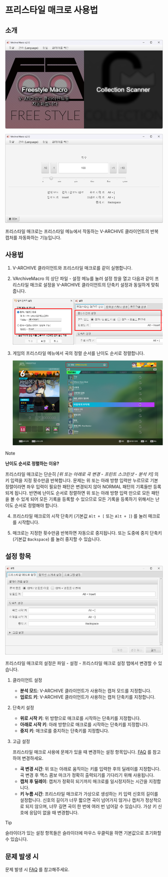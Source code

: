 # 프리스타일 매크로 사용법

## 소개

![Home Macro](img/home_macro.png)

![Macro](img/macro.png)

프리스타일 매크로는 프리스타일 메뉴에서 작동하는 V-ARCHIVE 클라이언트의 반복 캡처를 자동화하는 기능입니다.

## 사용법

1. V-ARCHIVE 클라이언트와 프리스타일 매크로를 같이 실행합니다.

1. VArchiveMacro 의 상단 파일 - 설정 메뉴를 눌러 설정 창을 열고 다음과 같이 프리스타일 매크로 설정을 V-ARCHIVE 클라이언트의 단축키 설정과 동일하게 맞춰줍니다.

   ![Macro - Client Settings](img/macro_client_settings.png)

1. 게임의 프리스타일 메뉴에서 곡의 정렬 순서를 난이도 순서로 정렬합니다.

   ![Macro - Freestyle](img/macro_freestyle.png)

> [!NOTE]
>
> **난이도 순서로 정렬하는 이유?**
>
> 프리스타일 매크로는 단순히 _\[위 또는 아래로 곡 변경 - 프린트 스크린샷 - 분석 키\]_ 의 키 입력을 지정 횟수만큼 반복합니다. 문제는 위 또는 아래 방향 입력만 누르므로 기본 정렬이라면 좌우 입력이 필요한 패턴은 변경되지 않아 NORMAL 패턴의 기록들만 등록되게 됩니다. 반면에 난이도 순서로 정렬하면 위 또는 아래 방향 입력 만으로 모든 패턴을 볼 수 있게 되어 모든 기록을 등록할 수 있으므로 모든 기록을 등록하기 위해서는 난이도 순서로 정렬해야 합니다.

4. 프리스타일 매크로의 시작 단축키 (기본값 `Alt + [` 또는 `Alt + ]`) 를 눌러 매크로를 시작합니다.

1. 매크로는 지정한 횟수만큼 반복하면 자동으로 중지됩니다. 또는 도중에 중지 단축키 (기본값 `Backspace`) 를 눌러 중지할 수 있습니다.

## 설정 항목

![Settings - Macro](img/settings_macro.png)

프리스타일 매크로의 설정은 파일 - 설정 - 프리스타일 매크로 설정 탭에서 변경할 수 있습니다.

1. 클라이언트 설정

   - **분석 모드**: V-ARCHIVE 클라이언트가 사용하는 캡처 모드를 지정합니다.
   - **업로드 키**: V-ARCHIVE 클라이언트가 사용하는 캡처 단축키를 지정합니다.

1. 단축키 설정

   - **위로 시작 키**: 위 방향으로 매크로를 시작하는 단축키를 지정합니다.
   - **아래로 시작 키**: 아래 방향으로 매크로를 시작하는 단축키를 지정합니다.
   - **중지 키**: 매크로를 중지하는 단축키를 지정합니다.

1. 고급 설정

   프리스타일 매크로 사용에 문제가 있을 때 변경하는 설정 항목입니다. [FAQ](freestyle_macro_faq.md) 를 참고하여 변경하세요.

   - **곡 변경 시간**: 위 또는 아래로 움직이는 키를 입력한 후의 딜레이를 지정합니다. 곡 변경 후 맥스 콤보 마크가 정확히 출력되기를 기다리기 위해 사용됩니다.
   - **캡처 후 딜레이**: 캡처가 정확히 되기까지 매크로를 일시정지하는 시간을 지정합니다.
   - **키 누름 시간**: 프리스타일 매크로가 가상으로 생성하는 키 입력 신호의 길이를 설정합니다. 신호의 길이가 너무 짧으면 곡이 넘어가지 않거나 캡처가 정상적으로 되지 않으며, 너무 길면 곡이 한 번에 여러 번 넘어갈 수 있습니다. 가상 키 신호에 응답이 없을 때 변경합니다.

> [!TIP]
>
> 슬라이더가 있는 설정 항목들은 슬라이더에 마우스 우클릭을 하면 기본값으로 초기화할 수 있습니다.

## 문제 발생 시

문제 발생 시 [FAQ](freestyle_macro_faq.md) 를 참고해주세요.
